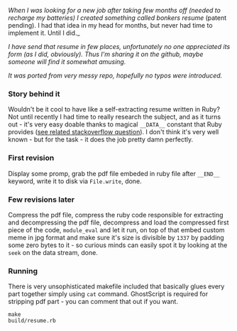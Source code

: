 _When I was looking for a new job after taking few months off (needed to recharge my batteries) I created something called bonkers resume_ (patent pending). I had that idea in my head for months, but never had time to implement it. Until I did._

_I have send that resume in few places, unfortunately no one appreciated its form (as I did, obviously). Thus I'm sharing it on the github, maybe someone will find it somewhat amusing._

_It was ported from very messy repo, hopefully no typos were introduced._

### Story behind it

Wouldn't be it cool to have like a self-extracting resume written in Ruby? Not until recently I had time to really research the subject, and as it turns out - it's very easy doable thanks to magical `__DATA__` constant that Ruby provides ([see related stackoverflow question](https://stackoverflow.com/questions/2156629/can-i-access-the-data-from-a-required-script-in-ruby)). I don't think it's very well known - but for the task - it does the job pretty damn perfectly.

### First revision

Display some promp, grab the pdf file embeded in ruby file after `__END__` keyword, write it to disk via `File.write`, done.

### Few revisions later

Compress the pdf file, compress the ruby code responsible for extracting and decompressing the pdf file, decompress and load the compressed first piece of the code, `module_eval` and let it run, on top of that embed custom meme in jpg format and make sure it's size is divisible by `1337` by padding some zero bytes to it - so curious minds can easily spot it by looking at the `seek` on the data stream, done.

### Running

There is very unsophisticated makefile included that basically glues every part together simply using `cat` command. GhostScript is required for stripping pdf part - you can comment that out if you want.

    make
    build/resume.rb

